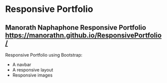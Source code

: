 # Responsive Portfolio 

## Manorath Naphaphone Responsive Portfolio https://manorathn.github.io/ResponsivePortfolio/

Responsive Portfolio using Bootstrap:

   * A navbar
   * A responsive layout
   * Responsive images
